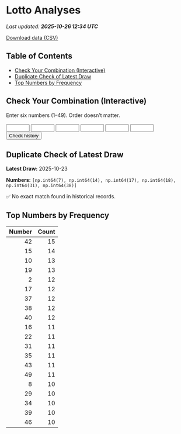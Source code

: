 # Lotto Analyses

_Last updated: **2025-10-26 12:34 UTC**_

[Download data (CSV)](./assets/sgtoto.csv)

## Table of Contents
- [Check Your Combination (Interactive)](#check-your-combination-(interactive))
- [Duplicate Check of Latest Draw](#duplicate-check-of-latest-draw)
- [Top Numbers by Frequency](#top-numbers-by-frequency)


## Check Your Combination (Interactive)

Enter six numbers (1–49). Order doesn’t matter.

<div id="combo-lookup" style="margin: 1rem 0;">
  <input id="n1" type="number" min="1" max="49" style="width:4rem;"> 
  <input id="n2" type="number" min="1" max="49" style="width:4rem;">
  <input id="n3" type="number" min="1" max="49" style="width:4rem;">
  <input id="n4" type="number" min="1" max="49" style="width:4rem;">
  <input id="n5" type="number" min="1" max="49" style="width:4rem;">
  <input id="n6" type="number" min="1" max="49" style="width:4rem;">
  <button id="lookup-btn">Check history</button>
  <div id="lookup-result" style="margin-top:0.5rem;font-weight:600;"></div>
</div>

<script src="./assets/lookup.js"></script>

## Duplicate Check of Latest Draw

**Latest Draw:** 2025-10-23

**Numbers:** `[np.int64(7), np.int64(14), np.int64(17), np.int64(18), np.int64(31), np.int64(38)]`

✅ No exact match found in historical records.

## Top Numbers by Frequency

| Number | Count |
|---:|---:|
| 42 | 15 |
| 15 | 14 |
| 10 | 13 |
| 19 | 13 |
| 2 | 12 |
| 17 | 12 |
| 37 | 12 |
| 38 | 12 |
| 40 | 12 |
| 16 | 11 |
| 22 | 11 |
| 31 | 11 |
| 35 | 11 |
| 43 | 11 |
| 49 | 11 |
| 8 | 10 |
| 29 | 10 |
| 34 | 10 |
| 39 | 10 |
| 46 | 10 |
